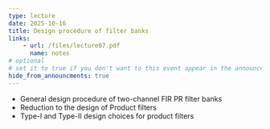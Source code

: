 ```yaml
---
type: lecture
date: 2025-10-16
title: Design procedure of filter banks
links:
    - url: /files/lecture07.pdf
      name: notes
# optional
# set it to true if you don't want to this event appear in the announcements section
hide_from_announcments: true
---
```

- General design procedure of two-channel FIR PR filter banks
- Reduction to the design of Product filters
- Type-I and Type-II design choices for product filters

